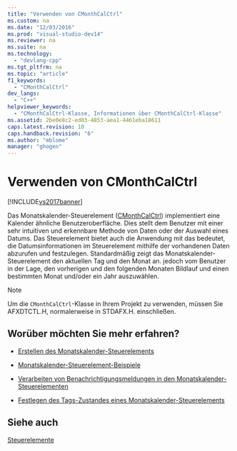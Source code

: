 ```yaml
---
title: "Verwenden von CMonthCalCtrl"
ms.custom: na
ms.date: "12/03/2016"
ms.prod: "visual-studio-dev14"
ms.reviewer: na
ms.suite: na
ms.technology: 
  - "devlang-cpp"
ms.tgt_pltfrm: na
ms.topic: "article"
f1_keywords: 
  - "CMonthCalCtrl"
dev_langs: 
  - "C++"
helpviewer_keywords: 
  - "CMonthCalCtrl-Klasse, Informationen über CMonthCalCtrl-Klasse"
ms.assetid: 2be0e8c2-ed03-4853-aea1-4461eba18611
caps.latest.revision: 10
caps.handback.revision: "6"
ms.author: "mblome"
manager: "ghogen"
---
```

# Verwenden von CMonthCalCtrl
[!INCLUDE[vs2017banner](../assembler/inline/includes/vs2017banner.md)]

Das Monatskalender\-Steuerelement \([CMonthCalCtrl](../mfc/reference/cmonthcalctrl-class.md)\) implementiert eine Kalender ähnliche Benutzeroberfläche.  Dies stellt dem Benutzer mit einer sehr intuitiven und erkennbare Methode von Daten oder der Auswahl eines Datums.  Das Steuerelement bietet auch die Anwendung mit das bedeutet, die Datumsinformationen im Steuerelement mithilfe der vorhandenen Daten abzurufen und festzulegen.  Standardmäßig zeigt das Monatskalender\-Steuerelement den aktuellen Tag und den Monat an.  jedoch vom Benutzer in der Lage, den vorherigen und den folgenden Monaten Bildlauf und einen bestimmten Monat und\/oder ein Jahr auszuwählen.  
  
> [!NOTE]
>  Um die `CMonthCalCtrl`\-Klasse in Ihrem Projekt zu verwenden, müssen Sie AFXDTCTL.H, normalerweise in STDAFX.H. einschließen.  
  
## Worüber möchten Sie mehr erfahren?  
  
-   [Erstellen des Monatskalender\-Steuerelements](../mfc/creating-the-month-calendar-control.md)  
  
-   [Monatskalender\-Steuerelement\-Beispiele](../mfc/month-calendar-control-examples.md)  
  
-   [Verarbeiten von Benachrichtigungsmeldungen in den Monatskalender\-Steuerelementen](../mfc/processing-notification-messages-in-month-calendar-controls.md)  
  
-   [Festlegen des Tags\-Zustandes eines Monatskalender\-Steuerelements](../mfc/setting-the-day-state-of-a-month-calendar-control.md)  
  
## Siehe auch  
 [Steuerelemente](../mfc/controls-mfc.md)